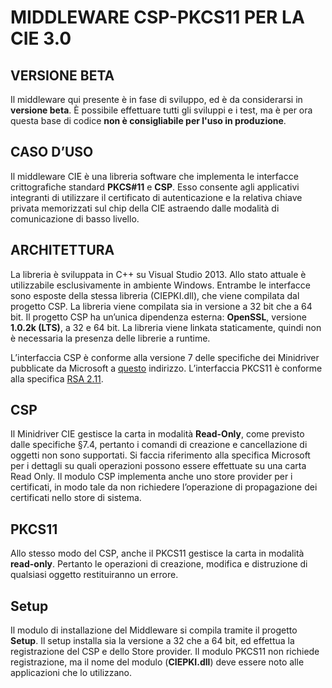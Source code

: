 # MIDDLEWARE CSP-PKCS11 PER LA CIE 3.0

## VERSIONE BETA

Il middleware qui presente è in fase di sviluppo, ed è da considerarsi in **versione beta**. È possibile effettuare tutti gli sviluppi e i test, ma è per ora questa base di codice **non è consigliabile per l'uso in produzione**. 

## CASO D’USO

Il middleware CIE è una libreria software che implementa le interfacce crittografiche standard **PKCS#11** e **CSP**. Esso consente agli applicativi integranti di utilizzare il certificato di autenticazione e la relativa chiave privata memorizzati sul chip della CIE astraendo dalle modalità di comunicazione di basso livello. 

## ARCHITETTURA
La libreria è sviluppata in C++ su Visual Studio 2013. Allo stato attuale è utilizzabile esclusivamente in ambiente Windows. Entrambe le interfacce sono esposte della stessa libreria (CIEPKI.dll), che viene compilata dal progetto CSP. La libreria viene compilata sia in versione a 32 bit che a 64 bit.
Il progetto CSP ha un’unica dipendenza esterna: **OpenSSL**, versione **1.0.2k (LTS)**, a 32 e 64 bit. La libreria viene linkata staticamente, quindi non è necessaria la presenza delle librerie a runtime.

L’interfaccia CSP è conforme alla versione 7 delle specifiche dei Minidriver pubblicate da Microsoft a [questo](http://download.microsoft.com/download/7/E/7/7E7662CF-CBEA-470B-A97E-CE7CE0D98DC2/sc-minidriver_specs_V7.docx) indirizzo.
L’interfaccia PKCS11 è conforme alla specifica [RSA 2.11](https://www.cryptsoft.com/pkcs11doc/v211/).

## CSP
Il Minidriver CIE gestisce la carta in modalità **Read-Only**, come previsto dalle specifiche §7.4, pertanto i comandi di creazione e cancellazione di oggetti non sono supportati. Si faccia riferimento alla specifica Microsoft per i dettagli su quali operazioni possono essere effettuate su una carta Read Only.
Il modulo CSP implementa anche uno store provider per i certificati, in modo tale da non richiedere l’operazione di propagazione dei certificati nello store di sistema.

## PKCS11
Allo stesso modo del CSP, anche il PKCS11 gestisce la carta in modalità **read-only**. Pertanto le operazioni di creazione, modifica e distruzione di qualsiasi oggetto restituiranno un errore.

## Setup
Il modulo di installazione del Middleware si compila tramite il progetto **Setup**. Il setup installa sia la versione a 32 che a 64 bit, ed effettua la registrazione del CSP e dello Store provider. Il modulo PKCS11 non richiede registrazione, ma il nome del modulo (**CIEPKI.dll**) deve essere noto alle applicazioni che lo utilizzano.

